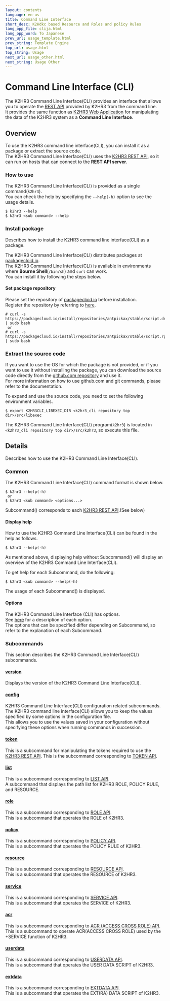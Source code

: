 ```yaml
---
layout: contents
language: en-us
title: Command Line Interface
short_desc: K2Hdkc based Resource and Roles and policy Rules
lang_opp_file: clija.html
lang_opp_word: To Japanese
prev_url: usage_template.html
prev_string: Template Engine
top_url: usage.html
top_string: Usage
next_url: usage_other.html
next_string: Usage Other
---
```


# Command Line Interface (CLI)
The K2HR3 Command Line Interface(CLI) provides an interface that allows you to operate the [REST API](api.html) provided by K2HR3 from the command line.  
It provides the same function as [K2HR3 Web Application](usage_app.html) for manipulating the data of the K2HR3 system as a **Command Line Interface**.  

## Overview
To use the K2HR3 command line interface(CLI), you can install it as a package or extract the source code.  
The K2HR3 Command Line Interface(CLI) uses the [K2HR3 REST API](api.html), so it can run on hosts that can connect to the **REST API server**.  

### How to use
The K2HR3 Command Line Interface(CLI) is provided as a single command(`k2hr3`).  
You can check the help by specifying the `--help(-h)` option to see the usage details.  
```
$ k2hr3 --help
$ k2hr3 <sub command> --help
```

### Install package
Describes how to install the K2HR3 command line interface(CLI) as a package.  

The K2HR3 Command Line Interface(CLI) distributes packages at [packagecloid.io](https://packagecloud.io/app/antpickax/stable/search?q=k2hr3-cli).  
The K2HR3 Command Line Interface(CLI) is available in environments where **Bourne Shell**(`/bin/sh`) and `curl` can work.  
You can install it by following the steps below.  

#### Set package repository
Please set the repository of [packagecloid.io](https://packagecloud.io/antpickax/stable) before installation.  
Register the repository by referring to [here](https://packagecloud.io/antpickax/stable/install).  
```
# curl -s https://packagecloud.io/install/repositories/antpickax/stable/script.deb.sh | sudo bash
 or
# curl -s https://packagecloud.io/install/repositories/antpickax/stable/script.rpm.sh | sudo bash
```

### Extract the source code
If you want to use the OS for which the package is not provided, or if you want to use it without installing the package, you can download the source code directly from the [github.com repository](https://github.com/yahoojapan/k2hr3_cli) and use it.  
For more information on how to use github.com and git commands, please refer to the documentation.  

To expand and use the source code, you need to set the following environment variables.  
```
$ export K2HR3CLI_LIBEXEC_DIR <k2hr3_cli repository top dir>/src/libexec
```
The K2HR3 Command Line Interface(CLI) program(`k2hr3`) is located in `<k2hr3_cli repository top dir>/src/k2hr3`, so execute this file.  

## Details
Describes how to use the K2HR3 Command Line Interface(CLI).

### Common
The K2HR3 Command Line Interface(CLI) command format is shown below.  
```
$ k2hr3 --help(-h)
 or
$ k2hr3 <sub command> <options...>
```
Subcommand(**<sub command>**) corresponds to each [K2HR3 REST API](api.html).(See below)  

#### Display help
How to use the K2HR3 Command Line Interface(CLI) can be found in the help as follows.  
```
$ k2hr3 --help(-h)
```
As mentioned above, displaying help without Subcommand(**<sub command>**) will display an overview of the K2HR3 Command Line Interface(CLI).  

To get help for each Subcommand, do the following:  
```
$ k2hr3 <sub command> --help(-h)
```
The usage of each Subcommand(**<sub command>**) is displayed.  

#### Options
The K2HR3 Command Line Interface (CLI) has options.  
See [here](cli_options.html) for a description of each option.  
The options that can be specified differ depending on Subcommand, so refer to the explanation of each Subcommand.  

### Subcommands
This section describes the K2HR3 Command Line Interface(CLI) subcommands.

#### [version](cli_version.html)
Displays the version of the K2HR3 Command Line Interface(CLI).

#### [config](cli_config.html)
K2HR3 Command Line Interface(CLI) configuration related subcommands.  
The K2HR3 command line interface(CLI) allows you to keep the values specified by some options in the configuration file.  
This allows you to use the values saved in your configuration without specifying these options when running commands in succession.  

#### [token](cli_token.html)
This is a subcommand for manipulating the tokens required to use the [K2HR3 REST API](api.html).
This is the subcommand corresponding to [TOKEN API](api_token.html).

#### [list](cli_list.html)
This is a subcommand corresponding to [LIST API](api_list.html).  
A subcommand that displays the path list for K2HR3 ROLE, POLICY RULE, and RESOURCE.  

#### [role](cli_role.html)
This is a subcommand corresponding to [ROLE API](api_role.html).  
This is a subcommand that operates the ROLE of K2HR3.  

#### [policy](cli_policy.html)
This is a subcommand corresponding to [POLICY API](api_policy.html).  
This is a subcommand that operates the POLICY RULE of K2HR3.  

#### [resource](cli_resource.html)
This is a subcommand corresponding to [RESOURCE API](api_resource.html).  
This is a subcommand that operates the RESOURCE of K2HR3.  

#### [service](cli_service.html)
This is a subcommand corresponding to [SERVICE API](api_service.html).  
This is a subcommand that operates the SERVICE of K2HR3.  

#### [acr](cli_acr.html)
This is a subcommand corresponding to [ACR (ACCESS CROSS ROLE) API](api_acr.html).  
This is a subcommand to operate ACR(ACCESS CROSS ROLE) used by the +SERVICE function of K2HR3.  

#### [userdata](cli_userdata.html)
This is a subcommand corresponding to [USERDATA API](api_userdata.html).  
This is a subcommand that operates the USER DATA SCRIPT of K2HR3.  

#### [extdata](cli_extdata.html)
This is a subcommand corresponding to [EXTDATA API](api_extdata.html).  
This is a subcommand that operates the EXT(RA) DATA SCRIPT of K2HR3.  
